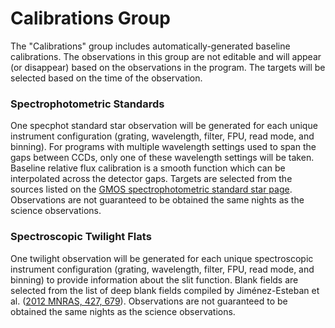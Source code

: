 # Calibrations Group

The "Calibrations" group includes automatically-generated baseline calibrations.
The observations in this group are not editable and will appear (or disappear) based on the observations in the program.
The targets will be selected based on the time of the observation.


### Spectrophotometric Standards

One specphot standard star observation will be generated for each unique instrument configuration (grating, wavelength, filter, FPU, read mode, and binning).
For programs with multiple wavelength settings used to span the gaps between CCDs, only one of these wavelength settings will be taken.
Baseline relative flux calibration is a smooth function which can be interpolated across the detector gaps.
Targets are selected from the sources listed on the [GMOS spectrophotometric standard star page](https://www.gemini.edu/instrumentation/gmos/calibrations#SpectStand).
Observations are not guaranteed to be obtained the same nights as the science observations. 

### Spectroscopic Twilight Flats

One twilight observation will be generated for each unique spectroscopic instrument configuration (grating, wavelength, filter, FPU, read mode, and binning) to provide information about the slit function.
Blank fields are selected from the list of deep blank fields compiled by Jiménez-Esteban et al. ([2012 MNRAS, 427, 679](https://academic.oup.com/mnras/article/427/1/679/1033480)).
Observations are not guaranteed to be obtained the same nights as the science observations. 
